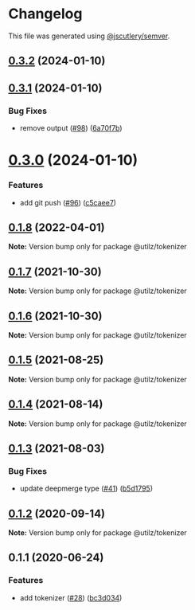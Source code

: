 # Changelog

This file was generated using [@jscutlery/semver](https://github.com/jscutlery/semver).

## [0.3.2](https://github.com/devdigital/utilz/compare/@utilz/tokenizer-0.3.1...@utilz/tokenizer-0.3.2) (2024-01-10)



## [0.3.1](https://github.com/devdigital/utilz/compare/@utilz/tokenizer-0.3.0...@utilz/tokenizer-0.3.1) (2024-01-10)


### Bug Fixes

* remove output ([#98](https://github.com/devdigital/utilz/issues/98)) ([6a70f7b](https://github.com/devdigital/utilz/commit/6a70f7b6d2a5b1e3ee9e7a7aac0eec9d57848230))



# [0.3.0](https://github.com/devdigital/utilz/compare/@utilz/tokenizer-0.2.0...@utilz/tokenizer-0.3.0) (2024-01-10)


### Features

* add git push ([#96](https://github.com/devdigital/utilz/issues/96)) ([c5caee7](https://github.com/devdigital/utilz/commit/c5caee75752a5dd2abe7e3419c19c28ddc24cb9c))



## [0.1.8](https://github.com/devdigital/utilz/compare/@utilz/tokenizer@0.1.7...@utilz/tokenizer@0.1.8) (2022-04-01)

**Note:** Version bump only for package @utilz/tokenizer





## [0.1.7](https://github.com/devdigital/utilz/compare/@utilz/tokenizer@0.1.6...@utilz/tokenizer@0.1.7) (2021-10-30)

**Note:** Version bump only for package @utilz/tokenizer





## [0.1.6](https://github.com/devdigital/utilz/compare/@utilz/tokenizer@0.1.5...@utilz/tokenizer@0.1.6) (2021-10-30)

**Note:** Version bump only for package @utilz/tokenizer





## [0.1.5](https://github.com/devdigital/utilz/compare/@utilz/tokenizer@0.1.4...@utilz/tokenizer@0.1.5) (2021-08-25)

**Note:** Version bump only for package @utilz/tokenizer





## [0.1.4](https://github.com/devdigital/utilz/compare/@utilz/tokenizer@0.1.3...@utilz/tokenizer@0.1.4) (2021-08-14)

**Note:** Version bump only for package @utilz/tokenizer





## [0.1.3](https://github.com/devdigital/utilz/compare/@utilz/tokenizer@0.1.2...@utilz/tokenizer@0.1.3) (2021-08-03)


### Bug Fixes

* update deepmerge type ([#41](https://github.com/devdigital/utilz/issues/41)) ([b5d1795](https://github.com/devdigital/utilz/commit/b5d1795426f8a640122946683bb057a9bf208c11))





## [0.1.2](https://github.com/devdigital/utilz/compare/@utilz/tokenizer@0.1.1...@utilz/tokenizer@0.1.2) (2020-09-14)

**Note:** Version bump only for package @utilz/tokenizer





## 0.1.1 (2020-06-24)


### Features

* add tokenizer ([#28](https://github.com/devdigital/utilz/issues/28)) ([bc3d034](https://github.com/devdigital/utilz/commit/bc3d03407c2c1a97d9ed50f874c88fba3d1d9f80))
